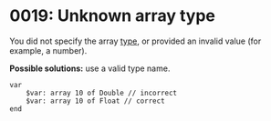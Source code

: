 # 0019: Unknown array type

You did not specify the array [type](../../coding/arrays.md#array-declaration), or provided an invalid value \(for example, a number\).

**Possible solutions:** use a valid type name.

```text
var
    $var: array 10 of Double // incorrect
    $var: array 10 of Float // correct
end
```

